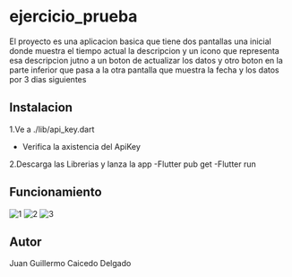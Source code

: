 # ejercicio_prueba

El proyecto es una aplicacion basica que tiene dos pantallas una inicial donde muestra el tiempo actual la descripcion y un icono que representa esa descripcion jutno a un boton de actualizar los datos y otro boton 
en la parte inferior que pasa a la otra pantalla que muestra la fecha y los datos por 3 dias siguientes


## Instalacion

1.Ve a ./lib/api_key.dart 
- Verifica la axistencia del ApiKey
  
2.Descarga las Librerias y lanza la app
-Flutter pub get
-Flutter run
## Funcionamiento 
![1](https://github.com/jgcaicedo/ejercicio_pronostico/assets/108642329/c5272f34-c8b4-4430-b8a1-2aa7dfad6f6b)
![2](https://github.com/jgcaicedo/ejercicio_pronostico/assets/108642329/f982c4e1-244d-4622-a328-2a03d6383998)
![3](https://github.com/jgcaicedo/ejercicio_pronostico/assets/108642329/8dabf85b-0f3a-49b1-a626-d523957441cd)


## Autor
Juan Guillermo Caicedo Delgado

